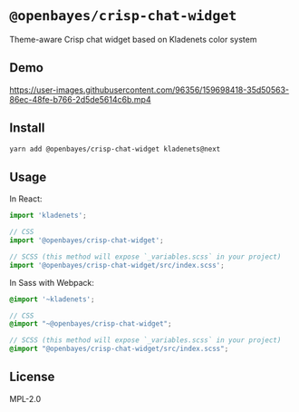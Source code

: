 # `@openbayes/crisp-chat-widget`

Theme-aware Crisp chat widget based on Kladenets color system

## Demo

https://user-images.githubusercontent.com/96356/159698418-35d50563-86ec-48fe-b766-2d5de5614c6b.mp4

## Install

```bash
yarn add @openbayes/crisp-chat-widget kladenets@next
```

## Usage

In React:

```jsx
import 'kladenets';

// CSS
import '@openbayes/crisp-chat-widget';

// SCSS (this method will expose `_variables.scss` in your project)
import '@openbayes/crisp-chat-widget/src/index.scss';
```

In Sass with Webpack:

```scss
@import '~kladenets';

// CSS
@import "~@openbayes/crisp-chat-widget";

// SCSS (this method will expose `_variables.scss` in your project)
@import "@openbayes/crisp-chat-widget/src/index.scss";

```

## License

MPL-2.0
